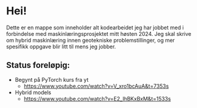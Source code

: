 # Hei!

Dette er en mappe som inneholder alt kodearbeidet jeg har jobbet med i forbindelse med maskinlæringsprosjektet mitt høsten 2024. Jeg skal skrive om hybrid maskinlæring innen geotekniske problemstillinger, og mer spesifikk oppgave blir litt til mens jeg jobber. 

## Status foreløpig:
- Begynt på PyTorch kurs fra yt
    - https://www.youtube.com/watch?v=V_xro1bcAuA&t=7353s
- Hybrid models 
    - https://www.youtube.com/watch?v=E2_IhBKxBxM&t=1533s


